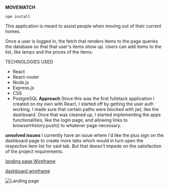 **MOVEWATCH**

```
npm install
```
This application is meant to assist people when moving out of their current homes. 

Once a user is logged in, the fetch that renders items to the page queries the database so that that user's items show up. Users can add items to the list, like lamps and the prices of the items. 

TECHNOLOGIES USED
- React
- React-router
- Node.js
- Express.js
- CSS
- PostgreSQL
**Approach**
Since this was the first fullstack application I created on my own with React, I started off by getting the user auth working. I made sure that certain paths were blocked with jwt, like the dashboard. Once that was cleaned up, I started implementing the apps functionalities, like the login page, and allowing links to browserHistory.push() to whatever page necessary. 

**unsolved issues**
I currently have an issue where i'd like the plus sign on the dashboard page to create more tabs which would in turn open the respective item list for said tab. But that doesn't impede on the satisfaction of the project requirements. 

[landing page Wireframe](https://wireframe.cc/X7rCTC)


[dashboard wireframe](https://wireframe.cc/Iuz1xy)

![Landing page](http://i.imgur.com/qFF9bg2.png)

